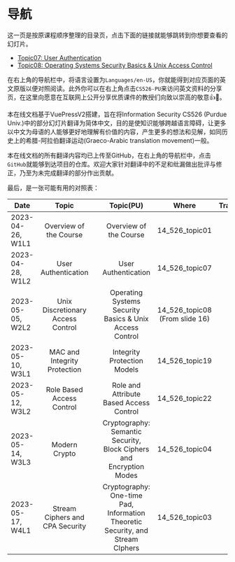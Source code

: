 # 导航

这一页是按原课程顺序整理的目录页，点击下面的链接就能够跳转到你想要查看的幻灯片。

- [Topic07: User Authentication](/slides/slide07/s07.md)
- [Topic08: Operating Systems Security Basics & Unix Access Control](/slides/slide08/s08.md)

在右上角的导航栏中，将语言设置为`Languages/en-US`，你就能得到对应页面的英文原版以便对照阅读。此外你可以在右上角点击`CS526-PU`来访问英文资料的分享页，在这里向愿意在互联网上公开分享优质课件的教授们向致以崇高的敬意:+1::eyes:。

本在线文档基于VuePressV2搭建，旨在将Information Security CS526 (Purdue Univ.)中的部分幻灯片翻译为简体中文，目的是使知识能够跨越语言障碍，让更多以中文为母语的人能够更好地理解有价值的内容，产生更多的想法和见解，如同历史上的希腊-阿拉伯翻译运动(Graeco-Arabic translation movement)一般。

本在线文档的所有翻译内容均已上传至GitHub，在右上角的导航栏中，点击`GitHub`就能够到达项目的仓库。欢迎大家针对翻译中的不足和纰漏做出批评与修正，乃至为未完成翻译的部分作出贡献。

最后，是一张可能有用的对照表：

| Date             | Topic   | | Topic(PU)    | Where | Translation
| ---------------- | :----------: |-|:------------:| :----:| :-:
| 2023-04-26, W1L1 | Overview of the Course | | Overview of the Course | 14_526_topic01 | [:upside_down_face:](/slides/slide00/s00.md)
| 2023-04-28, W1L2 | User Authentication | | User Authentication | 14_526_topic07 | [:slightly_smiling_face:](/slides/slide07/s07.md)
| 2023-05-05, W2L2 | Unix Discretionary Access Control | | Operating Systems Security Basics & Unix Access Control | 14_526_topic08 (From slide 16) | [:slightly_smiling_face:](/slides/slide08/s08.md)
| 2023-05-10, W3L1 | MAC and Integrity Protection | | Integrity Protection Models | 14_526_topic19 | :upside_down_face:
| 2023-05-12, W3L2 | Role Based Access Control | | Role and Attribute Based Access Control | 14_526_topic22 | :upside_down_face:
| 2023-05-14, W3L3 | Modern Crypto | | Cryptography: Semantic Security, Block Ciphers and Encryption Modes | 14_526_topic04 | :upside_down_face:
| 2023-05-17, W4L1 | Stream Ciphers and CPA Security | | Cryptography: One-time Pad, Information  Theoretic Security, and Stream CIphers | 14_526_topic03 | [:slightly_smiling_face:](/slides/slide03/s03.md)